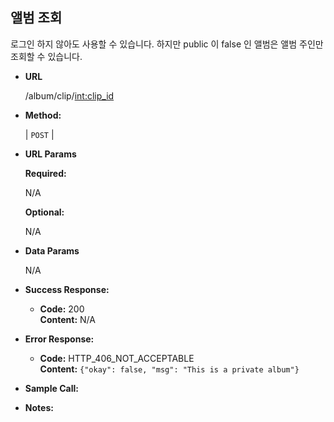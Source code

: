 **앨범 조회**
----
  로그인 하지 않아도 사용할 수 있습니다.
  하지만 public 이 false 인 앨범은 앨범 주인만 조회할 수 있습니다.

* **URL**

  /album/clip/<int:clip_id>

* **Method:**

  | `POST` |
  
*  **URL Params**

   **Required:**
 
   N/A

   **Optional:**
 
   N/A

* **Data Params**

   N/A
  

* **Success Response:**
  
  * **Code:** 200 <br />
    **Content:** 
    N/A
 
* **Error Response:**

  * **Code:** HTTP_406_NOT_ACCEPTABLE <br />
    **Content:** `{"okay": false, "msg": "This is a private album"}`


* **Sample Call:**


* **Notes:**

